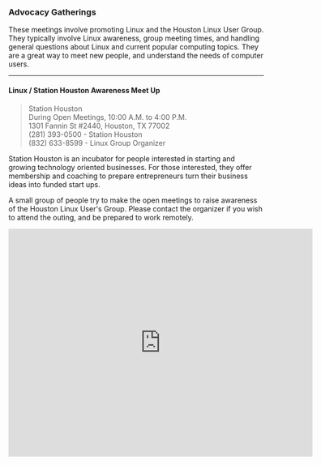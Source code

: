 ### Advocacy Gatherings

These meetings involve promoting Linux and the Houston Linux User Group.  
They typically involve Linux awareness, group meeting times, and handling
general questions about Linux and current popular computing topics.
They are a great way to meet new people, and understand the needs of
computer users.

--- 

#### Linux / Station Houston Awareness Meet Up

> Station Houston <br/>
> During Open Meetings, 10:00 A.M. to 4:00 P.M. <br/>
> 1301 Fannin St #2440, Houston, TX 77002 <br/>
> (281) 393-0500 - Station Houston <br/>
> (832) 633-8599 - Linux Group Organizer <br/>

Station Houston is an incubator for people interested in starting and growing
technology oriented businesses.  For those interested, they offer membership
and coaching to prepare entrepreneurs turn their business ideas into funded
start ups.

A small group of people try to make the open meetings to raise awareness of
the Houston Linux User's Group.  Please contact the organizer if you wish to
attend the outing, and be prepared to work remotely.

<iframe src="https://www.google.com/maps/embed?pb=!1m18!1m12!1m3!1d1731.9166781260271!2d-95.36686574326664!3d29.753535681989028!2m3!1f0!2f0!3f0!3m2!1i1024!2i768!4f13.1!3m3!1m2!1s0x8640bf4316cf7ae7%3A0x777b3c7c5a011a56!2sStation+Houston!5e0!3m2!1sen!2sus!4v1507954924080" width="600" height="450" frameborder="0" style="border:0" allowfullscreen="1"></iframe>




